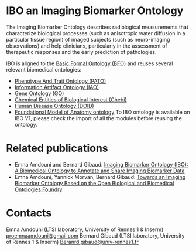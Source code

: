 # IBO an Imaging Biomarker Ontology
The Imaging Biomarker Ontology describes radiological measurements that characterize biological processes (such as anisotropic water diffusion in a particular tissue region) of imaged subjects (such as neuro-imaging observations) and help clinicians, particularly in the assessment of therapeutic responses and the early prediction of pathologies. 

IBO is aligned to the [Basic Formal Ontology (BFO)](https://obofoundry.org/ontology/bfo.html) and  reuses several relevant biomedical ontologies:
* [Phenotype And Trait Ontology (PATO)](https://obofoundry.org/ontology/pato.html)
* [Information Artifact Ontology (IAO)](https://obofoundry.org/ontology/iao.html)
* [Gene Ontology (GO)](https://obofoundry.org/ontology/go.html)
* [Chemical Entities of Biological Interest (Chebi)](https://obofoundry.org/ontology/go.html)
* [Human Disease Ontology (DOID)](https://obofoundry.org/ontology/doid.html)
* [Foundational Model of Anatomy ontology](https://obofoundry.org/ontology/fma.html)
To IBO ontology is available on IBO V1, please check the import of all the modules before reusing the ontology.

# Related publications 
* Emna Amdouni and Bernard Gibaud: [Imaging Biomarker Ontology (IBO): A Biomedical Ontology to Annotate and Share Imaging Biomarker Data](https://hal.archives-ouvertes.fr/hal-01887970)
* Emna Amdouni, Yannick Morvan, Bernard Gibaud: [Towards an Imaging Biomarker Ontology Based on the Open Biological and Biomedical Ontologies Foundry](https://hal.archives-ouvertes.fr/hal-01887889)

# Contacts
Emna Amdouni (LTSI laboratory, University of Rennes 1 & Inserm)
proemnaamdouni@gmail.com
Bernard Gibaud (LTSI laboratory, University of Rennes 1 & Inserm)
Beranrd.gibaud@univ-rennes1.fr
